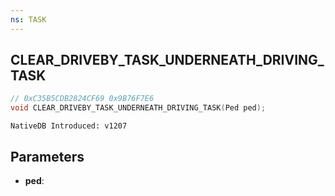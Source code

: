 ```yaml
---
ns: TASK
---
```

## CLEAR_DRIVEBY_TASK_UNDERNEATH_DRIVING_TASK

```c
// 0xC35B5CDB2824CF69 0x9B76F7E6
void CLEAR_DRIVEBY_TASK_UNDERNEATH_DRIVING_TASK(Ped ped);
```

```
NativeDB Introduced: v1207
```

## Parameters
* **ped**:
